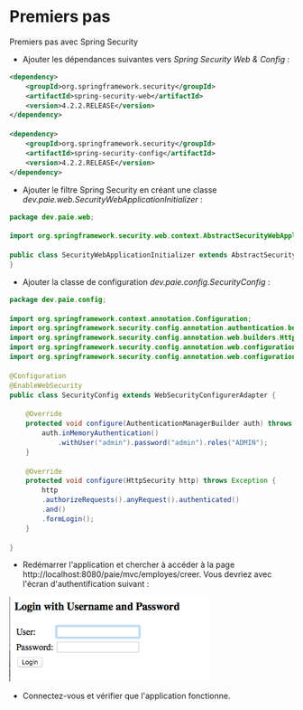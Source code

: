 # Premiers pas

Premiers pas avec Spring Security

* Ajouter les dépendances suivantes vers _Spring Security Web & Config_ :

```xml
<dependency>
	<groupId>org.springframework.security</groupId>
	<artifactId>spring-security-web</artifactId>
	<version>4.2.2.RELEASE</version>
</dependency>

<dependency>
	<groupId>org.springframework.security</groupId>
	<artifactId>spring-security-config</artifactId>
	<version>4.2.2.RELEASE</version>
</dependency>
```

* Ajouter le filtre Spring Security en créant une classe _dev.paie.web.SecurityWebApplicationInitializer_ :

```java
package dev.paie.web;

import org.springframework.security.web.context.AbstractSecurityWebApplicationInitializer;

public class SecurityWebApplicationInitializer extends AbstractSecurityWebApplicationInitializer{
}
```

* Ajouter la classe de configuration _dev.paie.config.SecurityConfig_ :

```java
package dev.paie.config;

import org.springframework.context.annotation.Configuration;
import org.springframework.security.config.annotation.authentication.builders.AuthenticationManagerBuilder;
import org.springframework.security.config.annotation.web.builders.HttpSecurity;
import org.springframework.security.config.annotation.web.configuration.EnableWebSecurity;
import org.springframework.security.config.annotation.web.configuration.WebSecurityConfigurerAdapter;

@Configuration
@EnableWebSecurity
public class SecurityConfig extends WebSecurityConfigurerAdapter {

	@Override
	protected void configure(AuthenticationManagerBuilder auth) throws Exception {
		auth.inMemoryAuthentication()
			.withUser("admin").password("admin").roles("ADMIN");
	}

	@Override
	protected void configure(HttpSecurity http) throws Exception {
		http
		.authorizeRequests().anyRequest().authenticated()
		.and()
		.formLogin();
	}

}
```

* Redémarrer l'application et chercher à accéder à la page http://localhost:8080/paie/mvc/employes/creer. Vous devriez avec l'écran d'authentification suivant :

![](images/login.security.png)

* Connectez-vous et vérifier que l'application fonctionne.
